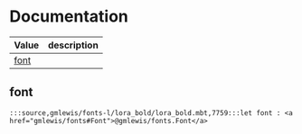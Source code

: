 # Documentation
|Value|description|
|---|---|
|[font](#font)||

## font

```moonbit
:::source,gmlewis/fonts-l/lora_bold/lora_bold.mbt,7759:::let font : <a href="gmlewis/fonts#Font">@gmlewis/fonts.Font</a>
```


